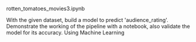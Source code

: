  rotten_tomatoes_movies3.ipynb
 

With the given dataset, build a model to predict 'audience_rating'. Demonstrate the working of the pipeline with a notebook, also validate the model for its accuracy. Using Machine Learning

